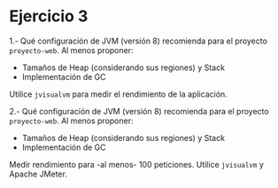 # Ejercicio 3

1.- Qué configuración de JVM (versión 8) recomienda para el proyecto `proyecto-web`. Al menos proponer:
- Tamaños de Heap (considerando sus regiones) y Stack
- Implementación de GC

Utilice `jvisualvm` para medir el rendimiento de la aplicación.

2.- Qué configuración de JVM (versión 8) recomienda para el proyecto `proyecto-web`. Al menos proponer:
- Tamaños de Heap (considerando sus regiones) y Stack
- Implementación de GC

Medir rendimiento para -al menos- 100 peticiones. Utilice `jvisualvm` y Apache JMeter.


